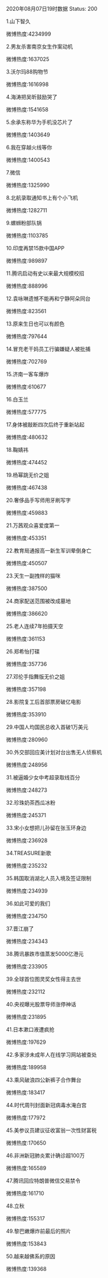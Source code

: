 2020年08月07日19时数据
Status: 200

1.山下智久

微博热度:4234999

2.男友杀害南京女生作案动机

微博热度:1637025

3.沃尔玛88购物节

微博热度:1616998

4.海涛把吴昕鼓励哭了

微博热度:1541658

5.余承东称华为手机没芯片了

微博热度:1403649

6.我在穿越火线等你

微博热度:1400543

7.微信

微博热度:1325990

8.北航录取通知书上有个小飞机

微博热度:1282711

9.螺蛳粉部队锅

微博热度:1103785

10.印度再禁15款中国APP

微博热度:989897

11.腾讯启动有史以来最大规模校招

微博热度:888996

12.袁咏琳遗憾不能再和宁静阿朵同台

微博热度:823561

13.原来生日也可以有颜色

微博热度:797644

14.冒充老干妈员工行骗嫌疑人被批捕

微博热度:702769

15.济南一客车爆炸

微博热度:610677

16.白玉兰

微博热度:577775

17.身体被敲断四次后终于重新站起

微博热度:480632

18.鞠婧祎

微博热度:474452

19.杨幂跳无价之姐

微博热度:467438

20.奢侈品手写师用牙刷写字

微博热度:459883

21.万茜观众喜爱度第一

微博热度:453351

22.教育局通报高一新生军训晕倒身亡

微博热度:450507

23.天生一副拽样的猫咪

微博热度:387500

24.商家配送范围被改成墓地

微博热度:386620

25.老人连续7年拍摄天空

微博热度:361153

26.郑希怡打碟

微博热度:357736

27.邓伦手指舞版无价之姐

微博热度:357198

28.影院复工后首部票房破亿电影

微博热度:353910

29.中国人均国民总收入首破1万美元

微博热度:280960

30.外交部回应美计划对台出售无人侦察机

微博热度:248956

31.被逼婚少女中考超录取线百分

微博热度:248273

32.珍珠奶茶西瓜冰粉

微博热度:245371

33.宋小女想把儿孙留在张玉环身边

微博热度:236928

34.TREASURE新歌

微博热度:235232

35.韩国取消湖北人员入境及签证限制

微博热度:234939

36.如此可爱的我们

微博热度:234750

37.晋江崩了

微博热度:234343

38.腾讯暴跌市值蒸发5000亿港元

微博热度:233905

39.全球首位图灵奖女性得主去世

微博热度:232112

40.央视曝光股票导师涨停神话

微博热度:231895

41.日本漱口液遭疯抢

微博热度:197629

42.多家涉未成年人在线学习网站被查处

微博热度:189958

43.乘风破浪四公新裤子合作舞台

微博热度:183417

44.时代周刊封面新冠病毒水淹白宫

微博热度:177972

45.美参议员建议征收富翁一次性财富税

微博热度:170650

46.非洲新冠肺炎累计确诊超100万

微博热度:165589

47.腾讯回应特朗普微信交易禁令

微博热度:161710

48.立秋

微博热度:155317

49.黎巴嫩爆炸前最后的照片

微博热度:153843

50.越来越佛系的原因

微博热度:139368


